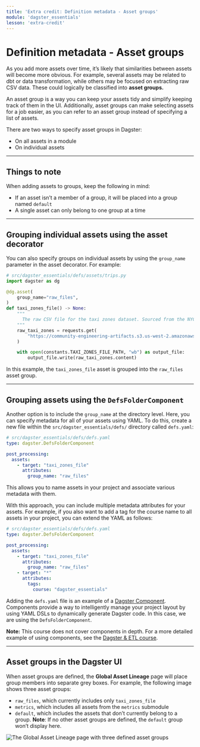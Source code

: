 ```yaml
---
title: 'Extra credit: Definition metadata - Asset groups'
module: 'dagster_essentials'
lesson: 'extra-credit'
---
```


# Definition metadata - Asset groups

As you add more assets over time, it’s likely that similarities between assets will become more obvious. For example, several assets may be related to dbt or data transformation, while others may be focused on extracting raw CSV data. These could logically be classified into **asset groups.**

An asset group is a way you can keep your assets tidy and simplify keeping track of them in the UI. Additionally, asset groups can make selecting assets for a job easier, as you can refer to an asset group instead of specifying a list of assets.

There are two ways to specify asset groups in Dagster:

- On all assets in a module
- On individual assets

---

## Things to note

When adding assets to groups, keep the following in mind:

- If an asset isn’t a member of a group, it will be placed into a group named `default`
- A single asset can only belong to one group at a time

---

## Grouping individual assets using the asset decorator

You can also specify groups on individual assets by using the `group_name` parameter in the asset decorator. For example:

```python
# src/dagster_essentials/defs/assets/trips.py
import dagster as dg

@dg.asset(
    group_name="raw_files",
)
def taxi_zones_file() -> None:
    """
      The raw CSV file for the taxi zones dataset. Sourced from the NYC Open Data portal.
    """
    raw_taxi_zones = requests.get(
        "https://community-engineering-artifacts.s3.us-west-2.amazonaws.com/dagster-university/data/taxi_zones.csv"
    )

    with open(constants.TAXI_ZONES_FILE_PATH, "wb") as output_file:
        output_file.write(raw_taxi_zones.content)
```

In this example, the `taxi_zones_file` asset is grouped into the `raw_files` asset group.

---

## Grouping assets using the `DefsFolderComponent`

Another option is to include the `group_name` at the directory level. Here, you can specify metadata for all of your assets using YAML. To do this, create a new file within the `src/dagster_essentials/defs/` directory called `defs.yaml`:

```yaml
# src/dagster_essentials/defs/defs.yaml
type: dagster.DefsFolderComponent

post_processing:
  assets:
    - target: "taxi_zones_file"
      attributes:
        group_name: "raw_files"
```

This allows you to name assets in your project and associate various metadata with them.

With this approach, you can include multiple metadata attributes for your assets. For example, if you also want to add a tag for the course name to all assets in your project, you can extend the YAML as follows:

```yaml
# src/dagster_essentials/defs/defs.yaml
type: dagster.DefsFolderComponent

post_processing:
  assets:
    - target: "taxi_zones_file"
      attributes:
        group_name: "raw_files"
    - target: "*"
      attributes:
        tags:
          course: "dagster_essentials"
```

Adding the `defs.yaml` file is an example of a [Dagster Component](https://docs.dagster.io/guides/build/components). Components provide a way to intelligently manage your project layout by using YAML DSLs to dynamically generate Dagster code. In this case, we are using the `DefsFolderComponent`.

**Note:** This course does not cover components in depth. For a more detailed example of using components, see the [Dagster & ETL course](https://courses.dagster.io/courses/dagster-etl).

---

## Asset groups in the Dagster UI

When asset groups are defined, the **Global Asset Lineage** page will place group members into separate grey boxes. For example, the following image shows three asset groups:

- `raw_files`, which currently includes only `taxi_zones_file`
- `metrics`, which includes all assets from the `metrics` submodule
- `default`, which includes the assets that don’t currently belong to a group. **Note**: If no other asset groups are defined, the `default` group won’t display here.

![The Global Asset Lineage page with three defined asset groups](/images/dagster-essentials/extra-credit/ui-asset-groups.png)
